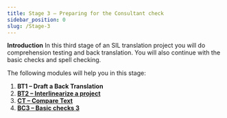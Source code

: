 ```yaml
---
title: Stage 3 – Preparing for the Consultant check
sidebar_position: 0
slug: /Stage-3
---
```




**Introduction**
In this third stage of an SIL translation project you will do comprehension testing and back translation. You will also continue with the basic checks and spell checking.


The following modules will help you in this stage:

1. **BT1 – Draft a Back Translation**
1. [**BT2 – Interlinearize a project**](file:///C:/Users/jjpdq/Documents/paratextmanual/versioned_docs/version-9.3/Training-Manual/04-Stage-3/17.BT2.md)
1. [**CT – Compare Text**](file:///C:/Users/jjpdq/Documents/paratextmanual/versioned_docs/version-9.3/Training-Manual/04-Stage-3/18.CT.md)
1. [**BC3 – Basic checks 3**](file:///C:/Users/jjpdq/Documents/paratextmanual/versioned_docs/version-9.3/Training-Manual/04-Stage-3/19.BC3.md)
